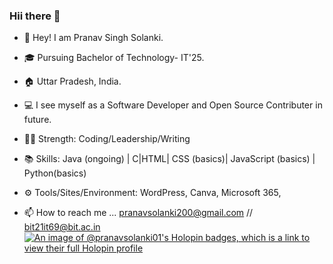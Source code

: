 ### Hii there :wave:

- 👋 Hey! I am Pranav Singh Solanki.

- 🎓 Pursuing Bachelor of Technology- IT'25.

- 🏠 Uttar Pradesh, India.

- 💻 I see myself as a Software Developer and Open Source Contributer in future.

- 💪🏻 Strength: Coding/Leadership/Writing

- 📚 Skills: Java (ongoing) | C|HTML| CSS (basics)| JavaScript (basics) | Python(basics)

- ⚙️ Tools/Sites/Environment: WordPress, Canva, Microsoft 365, 

- 📫 How to reach me ... pranavsolanki200@gmail.com // bit21it69@bit.ac.in
[![An image of @pranavsolanki01's Holopin badges, which is a link to view their full Holopin profile](https://holopin.me/pranavsolanki01)](https://holopin.io/@pranavsolanki01)

<!---
Pranavsolanki01/Pranavsolanki01 is a ✨ special ✨ repository because its `README.md` (this file) appears on your GitHub profile.
You can click the Preview link to take a look at your changes.
--->
